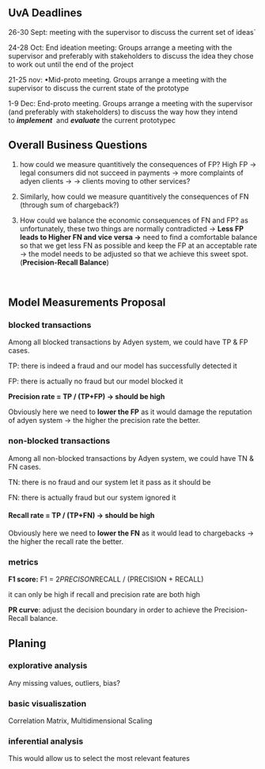 ## UvA Deadlines

26-30 Sept: meeting with the supervisor to discuss the current set of ideas`

24-28 Oct: End ideation meeting: Groups arrange a meeting with the supervisor and preferably with stakeholders to discuss the idea they chose to work out until the end of the project

21-25 nov: •Mid-proto meeting. Groups arrange a meeting with the supervisor to discuss the current state of the prototype

1-9 Dec: End-proto meeting. Groups arrange a meeting with the supervisor (and preferably with stakeholders) to discuss the way how they intend to ***implement***
 and ***evaluate*** the current prototypec 
 <br />
 
## Overall Business Questions 
1) how could we measure quantitively the consequences of FP?  High FP → legal consumers did not succeed in payments → more complaints of adyen clients →  → clients moving to other services?  

2) Similarly, how could we measure quantitively the consequences of FN  (through sum of chargeback?)

3) How could we balance the economic consequences of FN and FP? as unfortunately, these two things are normally contradicted → **Less FP leads to  Higher FN and vice versa →** need to find a comfortable balance so that we get less FN as possible and keep the FP at an acceptable rate → the model needs to be adjusted so that we achieve this sweet spot. (**Precision-Recall Balance**)
<br />

## Model Measurements Proposal

### blocked transactions

Among all blocked transactions by Adyen system,  we could have TP & FP cases. 

TP: there is indeed a fraud and our model has successfully detected it 

FP: there is actually no fraud but our model blocked it

**Precision rate  = TP / (TP+FP) → should be high**

Obviously here we need to **lower the FP** as it would damage the reputation of adyen system →  the higher the precision rate the better. 
<br />

### non-blocked transactions
Among all non-blocked transactions by Adyen system,  we could have TN & FN cases. 

TN: there is no fraud and our system let it pass as it should be 

FN: there is actually fraud but our system ignored it 

#### Recall rate  = TP / (TP+FN)  → should be high

Obviously here we need to **lower the FN** as it would lead to chargebacks →  the higher the recall rate the better. 
<br />

### metrics
**F1 score:** F1 = 2*PRECISON*RECALL / (PRECISION + RECALL)

it can only be high if recall and precision rate are both high

**PR curve**: adjust the decision boundary in order to achieve the Precision-Recall balance.


## Planing 

### explorative analysis

Any missing values, outliers, bias?

### basic visualiszation

Correlation Matrix, Multidimensional Scaling

### inferential analysis

This would allow us to select the most relevant features


